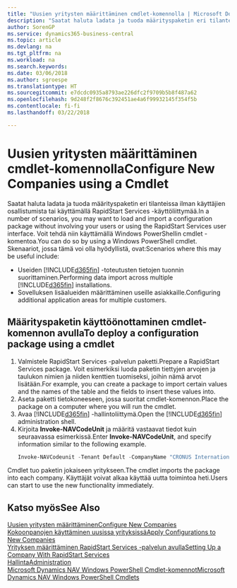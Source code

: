 ```yaml
---
title: "Uusien yritysten määrittäminen cmdlet-komennolla | Microsoft Docs"
description: "Saatat haluta ladata ja tuoda määrityspaketin eri tilanteissa ilman käyttäjien osallistumista tai käyttämällä RapidStart Services -käyttöliittymää. Voit tehdä niin käyttämällä Windows PowerShellin cmdlet -komentoa."
author: SorenGP
ms.service: dynamics365-business-central
ms.topic: article
ms.devlang: na
ms.tgt_pltfrm: na
ms.workload: na
ms.search.keywords: 
ms.date: 03/06/2018
ms.author: sgroespe
ms.translationtype: HT
ms.sourcegitcommit: e7dcdc0935a8793ae226dfc2f9709b5b8f487a62
ms.openlocfilehash: 9d248f2f8676c392451ae4a6f99932145f354f5b
ms.contentlocale: fi-fi
ms.lasthandoff: 03/22/2018

---
```

# <a name="configure-new-companies-using-a-cmdlet"></a><span data-ttu-id="518aa-104">Uusien yritysten määrittäminen cmdlet-komennolla</span><span class="sxs-lookup"><span data-stu-id="518aa-104">Configure New Companies using a Cmdlet</span></span>
<span data-ttu-id="518aa-105">Saatat haluta ladata ja tuoda määrityspaketin eri tilanteissa ilman käyttäjien osallistumista tai käyttämällä RapidStart Services -käyttöliittymää.</span><span class="sxs-lookup"><span data-stu-id="518aa-105">In a number of scenarios, you may want to load and import a configuration package without involving your users or using the RapidStart Services user interface.</span></span> <span data-ttu-id="518aa-106">Voit tehdä niin käyttämällä Windows PowerShellin cmdlet -komentoa.</span><span class="sxs-lookup"><span data-stu-id="518aa-106">You can do so by using a Windows PowerShell cmdlet.</span></span> <span data-ttu-id="518aa-107">Skenaariot, jossa tämä voi olla hyödyllistä, ovat:</span><span class="sxs-lookup"><span data-stu-id="518aa-107">Scenarios where this may be useful include:</span></span>  

- <span data-ttu-id="518aa-108">Useiden [!INCLUDE[d365fin](includes/d365fin_md.md)] -toteutusten tietojen tuonnin suorittaminen.</span><span class="sxs-lookup"><span data-stu-id="518aa-108">Performing data import across multiple [!INCLUDE[d365fin](includes/d365fin_md.md)] installations.</span></span>
- <span data-ttu-id="518aa-109">Sovelluksen lisäalueiden määrittäminen useille asiakkaille.</span><span class="sxs-lookup"><span data-stu-id="518aa-109">Configuring additional application areas for multiple customers.</span></span>  

## <a name="to-deploy-a-configuration-package-using-a-cmdlet"></a><span data-ttu-id="518aa-110">Määrityspaketin käyttöönottaminen cmdlet-komennon avulla</span><span class="sxs-lookup"><span data-stu-id="518aa-110">To deploy a configuration package using a cmdlet</span></span>  

1. <span data-ttu-id="518aa-111">Valmistele RapidStart Services -palvelun paketti.</span><span class="sxs-lookup"><span data-stu-id="518aa-111">Prepare a RapidStart Services package.</span></span> <span data-ttu-id="518aa-112">Voit esimerkiksi luoda paketin tiettyjen arvojen ja taulukon nimien ja niiden kenttien tuomiseksi, joihin nämä arvot lisätään.</span><span class="sxs-lookup"><span data-stu-id="518aa-112">For example, you can create a package to import certain values and the names of the table and the fields to insert these values into.</span></span>  
2. <span data-ttu-id="518aa-113">Aseta paketti tietokoneeseen, jossa suoritat cmdlet-komennon.</span><span class="sxs-lookup"><span data-stu-id="518aa-113">Place the package on a computer where you will run the cmdlet.</span></span>  
3. <span data-ttu-id="518aa-114">Avaa [!INCLUDE[d365fin](includes/d365fin_md.md)] -hallintoliittymä.</span><span class="sxs-lookup"><span data-stu-id="518aa-114">Open the [!INCLUDE[d365fin](includes/d365fin_md.md)] administration shell.</span></span>  
4. <span data-ttu-id="518aa-115">Kirjoita **Invoke-NAVCodeUnit** ja määritä vastaavat tiedot kuin seuraavassa esimerkissä.</span><span class="sxs-lookup"><span data-stu-id="518aa-115">Enter **Invoke-NAVCodeUnit**, and specify information similar to the following example.</span></span>  
    ```powershell  
    Invoke-NAVCodeunit -Tenant Default -CompanyName "CRONUS International Ltd." -CodeunitId 8620 -MethodName ImportRapidStartPackage -Argument "C:TEMPRS_CONFIG.rapidstart" -ServerInstance DynamicsNAV71  

    ```
<span data-ttu-id="518aa-116">Cmdlet tuo paketin jokaiseen yritykseen.</span><span class="sxs-lookup"><span data-stu-id="518aa-116">The cmdlet imports the package into each company.</span></span> <span data-ttu-id="518aa-117">Käyttäjät voivat alkaa käyttää uutta toimintoa heti.</span><span class="sxs-lookup"><span data-stu-id="518aa-117">Users can start to use the new functionality immediately.</span></span>  

## <a name="see-also"></a><span data-ttu-id="518aa-118">Katso myös</span><span class="sxs-lookup"><span data-stu-id="518aa-118">See Also</span></span>  
[<span data-ttu-id="518aa-119">Uusien yritysten määrittäminen</span><span class="sxs-lookup"><span data-stu-id="518aa-119">Configure New Companies</span></span>](admin-how-to-configure-new-companies.md)  
[<span data-ttu-id="518aa-120">Kokoonpanojen käyttäminen uusissa yrityksissä</span><span class="sxs-lookup"><span data-stu-id="518aa-120">Apply Configurations to New Companies</span></span>](admin-apply-configuration-to-new-companies.md)  
[<span data-ttu-id="518aa-121">Yrityksen määrittäminen RapidStart Services -palvelun avulla</span><span class="sxs-lookup"><span data-stu-id="518aa-121">Setting Up a Company With RapidStart Services</span></span>](admin-set-up-a-company-with-rapidstart.md)  
[<span data-ttu-id="518aa-122">Hallinta</span><span class="sxs-lookup"><span data-stu-id="518aa-122">Administration</span></span>](admin-setup-and-administration.md)  
[<span data-ttu-id="518aa-123">Microsoft Dynamics NAV Windows PowerShell Cmdlet-komennot</span><span class="sxs-lookup"><span data-stu-id="518aa-123">Microsoft Dynamics NAV Windows PowerShell Cmdlets</span></span>](/dynamics-nav/microsoft-dynamics-nav-windows-powershell-cmdlets)

